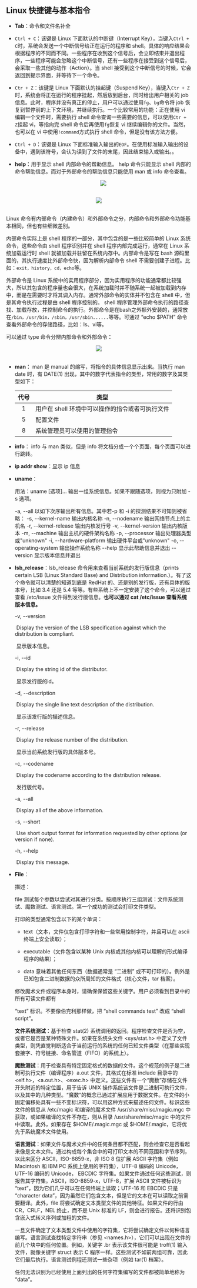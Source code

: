 ## Linux 快捷键与基本指令

- **Tab**：命令和文件名补全

- `Ctrl + C`：该键是 Linux 下面默认的中断键（Interrupt Key），当键入`Ctrl + C`时，系统会发送一个中断信号给正在运行的程序和 shell。具体的响应结果会根据程序的不同而不同。一些程序在收到这个信号后，会立即结束并退出程序，一些程序可能会忽略这个中断信号，还有一些程序在接受到这个信号后，会采取一些其他的动作（Action）。当 shell 接受到这个中断信号的时候，它会返回到提示界面，并等待下一个命令。

- `Ctr + Z`：该键是 Linux 下面默认的挂起键（Suspend Key），当键入`Ctr + Z`时，系统会将正在运行的程序挂起，然后放到后台，同时给出用户相关的 job 信息。此时，程序并没有真正的停止，用户可以通过使用`fg`、`bg`命令将 job 恢复到暂停前的上下文环境，并继续执行。一个比较常用的功能：正在使用 vi 编辑一个文件时，需要执行 shell 命令查询一些需要的信息，可以使用`Ctr + Z`挂起 vi，等指向完 shell 命令后再使用`fg`恢复 vi 继续编辑你的文件。当然，也可以在 vi 中使用`!command`方式执行 shell 命令，但是没有该方法方便。

- `Ctrl + D`：该键是 Linux 下面标准输入输出的`EOF`。在使用标准输入输出的设备中，遇到该符号，会认为读到了文件的末尾，因此结束输入或输出。。

- **help**：用于显示 shell 内部命令的帮助信息。 help 命令只能显示 shell 内部的命令帮助信息。而对于外部命令的帮助信息只能使用 man 或 info 命令查看。

  <div align="center"> <img src="https://raw.githubusercontent.com/BufferedStream/cs-learning-notes/master/notes/images/linux%E5%BF%AB%E6%8D%B7%E9%94%AE%E4%B8%8E%E5%B8%B8%E7%94%A8%E6%8C%87%E4%BB%A41.png"/> </div><br>



<div align="center"> <img src="https://raw.githubusercontent.com/BufferedStream/cs-learning-notes/master/notes/images/linux快捷键与常用指令2.png"/> </div><br>

Linux 命令有内部命令（内建命令）和外部命令之分，内部命令和外部命令功能基本相同，但也有些细微差别。

内部命令实际上是 shell 程序的一部分，其中包含的是一些比较简单的 Linux 系统命令，这些命令由 shell 程序识别并在 shell 程序内部完成运行，通常在 Linux 系统加载运行时 shell 就被加载并驻留在系统内存中。内部命令是写在 bash 源码里面的，其执行速度比外部命令快，因为解析内部命令 shell 不需要创建子进程。比如：`exit，history，cd，echo`等。

外部命令是 Linux 系统中的实用程序部分，因为实用程序的功能通常都比较强大，所以其包含的程序量也会很大，在系统加载时并不随系统一起被加载到内存中，而是在需要时才将其调入内存。通常外部命令的实体并不包含在 shell 中，但是其命令执行过程是由 shell 程序控制的。 shell 程序管理外部命令执行的路径查找、加载存放，并控制命令的执行。外部命令是在bash之外额外安装的，通常放在`/bin，/usr/bin，/sbin，/usr/sbin......`等等。可通过 “echo $PATH” 命令查看外部命令的存储路径，比如：ls、vi等。

可以通过 type 命令分辨内部命令和外部命令：

<div align="center"> <img src="https://raw.githubusercontent.com/BufferedStream/cs-learning-notes/master/notes/images/linux%E5%BF%AB%E6%8D%B7%E9%94%AE%E4%B8%8E%E5%B8%B8%E7%94%A8%E6%8C%87%E4%BB%A43.png"/> </div><br>

- **man**： man 是 manual 的缩写，将指令的具体信息显示出来。当执行 man date 时，有 DATE(1) 出现，其中的数字代表指令的类型，常用的数字及其类型如下：

  | 代号 | 类型                                            |
  | :--: | ----------------------------------------------- |
  |  1   | 用户在 shell 环境中可以操作的指令或者可执行文件 |
  |  5   | 配置文件                                        |
  |  8   | 系统管理员可以使用的管理指令                    |



- **info**： info 与 man 类似，但是 info 将文档分成一个个页面，每个页面可以进行跳转。

- **ip addr show**：显示 ip 信息

- **uname**：

  用法：uname [选项]...
  输出一组系统信息。如果不跟随选项，则视为只附加 -s 选项。

    -a, --all                     以如下次序输出所有信息。其中若-p 和 -i 的探测结果不可知则被省略：
    -s, --kernel-name             输出内核名称
    -n, --nodename                输出网络节点上的主机名
    -r, --kernel-release          输出内核发行号
    -v, --kernel-version          输出内核版本
    -m, --machine         输出主机的硬件架构名称
    -p, --processor               输出处理器类型或"unknown"
    -i, --hardware-platform       输出硬件平台或"unknown"
    -o, --operating-system        输出操作系统名称
        --help            显示此帮助信息并退出
        --version         显示版本信息并退出



- **lsb_release**：lsb_release 命令用来查看当前系统的发行版信息（prints certain LSB (Linux Standard Base) and Distribution information.）。有了这个命令就可以清楚的知道到底是 RedHat 的、还是别的发行版，还有具体的版本号，比如 3.4 还是 5.4 等等。有些系统上不一定安装了这个命令，可以通过查看 /etc/issue 文件得到发行版信息。**也可以通过 cat /etc/issue 查看系统版本信息。**

  -v, --version

  ​          Display the version of the LSB specification against which the distribution is compliant.

  ​		  显示版本信息。

     -i, --id

  ​          Display the string id of the distributor.

  ​		  显示发行版的id。

     -d, --description

  ​          Display the single line text description of the distribution.

  ​		  显示该发行版的描述信息。

     -r, --release

  ​          Display the release number of the distribution.

  ​		  显示当前系统发行版的具体版本号。

     -c, --codename

  ​          Display the codename according to the distribution release.

  ​		  发行版代号。

     -a, --all

  ​          Display all of the above information.

     -s, --short

  ​          Use short output format for information requested by other options (or version if none).

     -h, --help

  ​          Display this message.



- **File**：

  描述：

  file 测试每个参数以尝试对其进行分类。按顺序执行三组测试：文件系统测试、魔数测试、语言测试。第一个成功的测试会打印文件类型。

  打印的类型通常包含以下的某个单词：

  - text（文本，文件仅包含打印字符和一些常用控制字符，并且可以在 ascii 终端上安全读取）；

  - executable（文件包含以某种 Unix 内核或其他内核可以理解的形式编译程序的结果）；

  - data 意味着其他任何东西（数据通常是 “二进制” 或不可打印的）。例外是已知包含二进制数据的众所周知的文件格式（核心文件，tar 档案）。

    

  修改魔术文件或程序本身时，请确保保留这些关键字。用户必须看到目录中的所有可读文件都有

   “text” 标识。不要像伯克利那样做，把 “shell commands test” 改成 “shell script”。

  **文件系统测试**：基于检查 stat(2) 系统调用的返回。程序检查文件是否为空，或者它是否是某种特殊文件。如果在系统头文件 <sys/stat.h> 中定义了文件类型，则凭直觉判断适合于当前运行的系统的任何已知文件类型（在那些实现套接字、符号链接、命名管道（FIFO）的系统上）。

  **魔数测试**：用于检查具有特定固定格式的数据的文件。这个规范的例子是二进制可执行文件（编译程序）a.out 文件，其格式在标准 include 目录中的 <elf.h>，<a.out.h>、<exec.h> 中定义。这些文件有一个“魔数”存储在文件开头附近的特定位置，用于告诉 UNIX 操作系统该文件是二进制可执行文件，以及其中的几种类型。“魔数”的概念已通过扩展应用于数据文件。在文件的小固定偏移处具有一些不变标识符，可以用这种方式来描述任何文件。标识这些文件的信息从 /etc/magic 和编译的魔术文件 /usr/share/misc/magic.mgc 中获取，或如果编译的文件不存在，则从目录 /usr/share/misc/magic 中的文件中读取。此外，如果存在 $HOME/.magic.mgc 或 $HOME/.magic，它将优先于系统魔术文件使用。

  **语言测试**：如果文件与魔术文件中的任何条目都不匹配，则会检查它是否看起来像是文本文件。通过构成每个集合中的可打印文本的不同范围和字节序列，以此来区分 ASCII，ISO-8859-x，非 ISO 8 位扩展 ASCII 字符集（例如 Macintosh 和 IBM PC 系统上使用的字符集），UTF-8 编码的 Unicode，UTF-16 编码的 Unicode， EBCDIC 字符集。如果文件通过任何这些测试，则报告其字符集。ASCII，ISO-8859-x，UTF-8，扩展 ASCII 文件被标识为 “text”，因为它们几乎可以在任何终端上读取；UTF-16 和 EBCDIC 只是 “character data”，因为虽然它们包含文本，但是它的文本在可以读取之前需要翻译。此外，file 将尝试确定文本类型文件的其他特征。如果文件的行由 CR，CRLF，NEL 终止，而不是 Unix 标准的 LF，则会进行报告。还将识别包含嵌入式转义序列或加粗的文件。

  一旦文件确定了文本类型文件中使用的字符集，它将尝试确定文件以何种语言编写。语言测试查找特定字符串（参见 <names.h>），它们可以出现在文件的前几个块中的任何位置。例如，关键字 .br 表示该文件很可能是 troff(1) 输入文件，就像关键字 struct 表示 C 程序一样。这些测试不如前两组可靠，因此它们最后执行。语言测试例程还测试一些杂项（例如 tar(1) 档案）。

  任何无法识别为已经使用上面列出的任何字符集编写的文件都被简单地称为 “data”。

